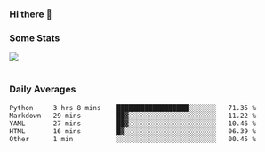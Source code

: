 ### Hi there 👋

<!--
**haruishi43/haruishi43** is a ✨ _special_ ✨ repository because its `README.md` (this file) appears on your GitHub profile.

Here are some ideas to get you started:

- 🔭 I’m currently working on ...
- 🌱 I’m currently learning ...
- 👯 I’m looking to collaborate on ...
- 🤔 I’m looking for help with ...
- 💬 Ask me about ...
- 📫 How to reach me: ...
- 😄 Pronouns: ...
- ⚡ Fun fact: ...
-->

### Some Stats
<div>
  <img align="center" src="https://github-readme-stats.vercel.app/api?username=haruishi43&count_private=true&show_icons=true" />
</div>

</br>

### Daily Averages

<!--START_SECTION:waka-->
```text
Python     3 hrs 8 mins    ██████████████████░░░░░░░   71.35 % 
Markdown   29 mins         ██▓░░░░░░░░░░░░░░░░░░░░░░   11.22 % 
YAML       27 mins         ██▓░░░░░░░░░░░░░░░░░░░░░░   10.46 % 
HTML       16 mins         █▓░░░░░░░░░░░░░░░░░░░░░░░   06.39 % 
Other      1 min           ░░░░░░░░░░░░░░░░░░░░░░░░░   00.45 % 
```
<!--END_SECTION:waka-->

